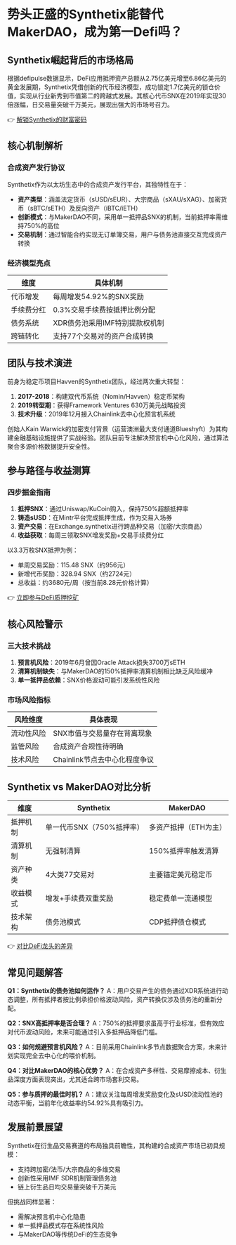 # 势头正盛的Synthetix能替代MakerDAO，成为第一Defi吗？

## Synthetix崛起背后的市场格局
根据defipulse数据显示，DeFi应用抵押资产总额从2.75亿美元增至6.86亿美元的黄金发展期，Synthetix凭借创新的代币经济模型，成功锁定1.7亿美元的锁仓价值，实现从行业新秀到市值第二的跨越式发展。其核心代币SNX在2019年实现30倍涨幅，日交易量突破千万美元，展现出强大的市场号召力。

👉 [解锁Synthetix的财富密码](https://bit.ly/okx_welcome)

## 核心机制解析
### 合成资产发行协议
Synthetix作为以太坊生态中的合成资产发行平台，其独特性在于：
- **资产类型**：涵盖法定货币（sUSD/sEUR）、大宗商品（sXAU/sXAG）、加密货币（sBTC/sETH）及反向资产（iBTC/iETH）
- **创新模式**：与MakerDAO不同，采用单一抵押品SNX的机制，当前抵押率需维持750%的高位
- **交易机制**：通过智能合约实现无订单簿交易，用户与债务池直接交互完成资产转换

### 经济模型亮点
| 维度         | 具体机制                     |
|--------------|------------------------------|
| 代币增发     | 每周增发54.92%的SNX奖励       |
| 手续费分红   | 0.3%交易手续费按抵押比例分配  |
| 债务系统     | XDR债务池采用IMF特别提款权机制|
| 跨链转化     | 支持77个交易对的资产合成转换  |

## 团队与技术演进
前身为稳定币项目Havven的Synthetix团队，经过两次重大转型：
1. **2017-2018**：构建双代币系统（Nomin/Havven）稳定币架构
2. **2019转型期**：获得Framework Ventures 630万美元战略投资
3. **技术升级**：2019年12月接入Chainlink去中心化预言机系统

创始人Kain Warwick的加密支付背景（运营澳洲最大支付通道Blueshyft）为其构建金融基础设施提供了实战经验。团队目前专注解决预言机中心化风险，通过算法聚合多源价格数据提升安全性。

## 参与路径与收益测算
### 四步掘金指南
1. **抵押SNX**：通过Uniswap/KuCoin购入，保持750%超额抵押率
2. **铸造sUSD**：在Mintr平台完成抵押生成，作为交易入场券
3. **资产交易**：在Exchange.synthetix进行跨品种交易（加密/大宗商品）
4. **收益获取**：每周三领取SNX增发奖励+交易手续费分红

以3.3万枚SNX抵押为例：
- 单周交易奖励：115.48 SNX（约956元）
- 新增代币奖励：328.94 SNX（约2724元）
- 总收益：约3680元/周（按当前8.28元价格计算）

👉 [立即参与DeFi质押挖矿](https://bit.ly/okx_welcome)

## 核心风险警示
### 三大技术挑战
1. **预言机风险**：2019年6月曾因Oracle Attack损失3700万sETH
2. **清算机制缺失**：与MakerDAO的150%抵押率清算机制相比缺乏风险缓冲
3. **单一抵押品依赖**：SNX价格波动可能引发系统性风险

### 市场风险指标
| 风险维度       | 具体表现                     |
|----------------|------------------------------|
| 流动性风险     | SNX市值与交易量存在背离现象  |
| 监管风险       | 合成资产合规性待明确         |
| 技术风险       | Chainlink节点去中心化程度争议|

## Synthetix vs MakerDAO对比分析
| 维度         | Synthetix                  | MakerDAO                  |
|--------------|----------------------------|---------------------------|
| 抵押机制     | 单一代币SNX（750%抵押率）  | 多资产抵押（ETH为主）     |
| 清算机制     | 无强制清算                 | 150%抵押率触发清算        |
| 资产种类     | 4大类77交易对              | 主要锚定美元稳定币        |
| 收益模式     | 增发+手续费双重奖励        | 稳定费单一流通模型        |
| 技术架构     | 债务池模式                 | CDP抵押债仓模式           |

👉 [对比DeFi龙头的差异](https://bit.ly/okx_welcome)

## 常见问题解答
**Q1：Synthetix的债务池如何运作？**
A：用户交易产生的债务通过XDR系统进行动态调整，所有抵押者按比例承担价格波动风险，资产转换仅涉及债务池的重新分配。

**Q2：SNX高抵押率是否合理？**
A：750%的抵押要求虽高于行业标准，但有效应对代币波动风险，未来可能通过引入多抵押品降低门槛。

**Q3：如何规避预言机风险？**
A：目前采用Chainlink多节点数据聚合方案，未来计划实现完全去中心化的喂价机制。

**Q4：对比MakerDAO的核心优势？**
A：在合成资产多样性、交易摩擦成本、衍生品深度方面表现突出，尤其适合跨市场套利交易。

**Q5：参与质押的最佳时机？**
A：建议关注每周增发奖励变化及sUSD流动性池的动态平衡，当前年化收益率约54.92%具有吸引力。

## 发展前景展望
Synthetix在衍生品交易赛道的布局独具前瞻性，其构建的合成资产市场已初具规模：
- 支持跨加密/法币/大宗商品的多维交易
- 创新性采用IMF SDR机制管理债务池
- 链上衍生品日均交易量突破千万美元

但挑战同样显著：
- 需解决预言机中心化隐患
- 单一抵押品模式存在系统性风险
- 与MakerDAO等传统DeFi的生态竞争
